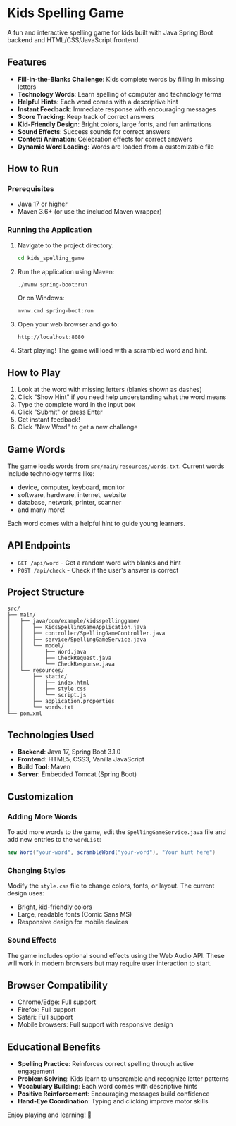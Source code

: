 # Kids Spelling Game

A fun and interactive spelling game for kids built with Java Spring Boot backend and HTML/CSS/JavaScript frontend.

## Features

- **Fill-in-the-Blanks Challenge**: Kids complete words by filling in missing letters
- **Technology Words**: Learn spelling of computer and technology terms
- **Helpful Hints**: Each word comes with a descriptive hint
- **Instant Feedback**: Immediate response with encouraging messages
- **Score Tracking**: Keep track of correct answers
- **Kid-Friendly Design**: Bright colors, large fonts, and fun animations
- **Sound Effects**: Success sounds for correct answers
- **Confetti Animation**: Celebration effects for correct answers
- **Dynamic Word Loading**: Words are loaded from a customizable file

## How to Run

### Prerequisites
- Java 17 or higher
- Maven 3.6+ (or use the included Maven wrapper)

### Running the Application

1. Navigate to the project directory:
   ```bash
   cd kids_spelling_game
   ```

2. Run the application using Maven:
   ```bash
   ./mvnw spring-boot:run
   ```
   
   Or on Windows:
   ```bash
   mvnw.cmd spring-boot:run
   ```

3. Open your web browser and go to:
   ```
   http://localhost:8080
   ```

4. Start playing! The game will load with a scrambled word and hint.

## How to Play

1. Look at the word with missing letters (blanks shown as dashes)
2. Click "Show Hint" if you need help understanding what the word means
3. Type the complete word in the input box
4. Click "Submit" or press Enter
5. Get instant feedback!
6. Click "New Word" to get a new challenge

## Game Words

The game loads words from `src/main/resources/words.txt`. Current words include technology terms like:
- device, computer, keyboard, monitor
- software, hardware, internet, website
- database, network, printer, scanner
- and many more!

Each word comes with a helpful hint to guide young learners.

## API Endpoints

- `GET /api/word` - Get a random word with blanks and hint
- `POST /api/check` - Check if the user's answer is correct

## Project Structure

```
src/
├── main/
│   ├── java/com/example/kidsspellinggame/
│   │   ├── KidsSpellingGameApplication.java
│   │   ├── controller/SpellingGameController.java
│   │   ├── service/SpellingGameService.java
│   │   └── model/
│   │       ├── Word.java
│   │       ├── CheckRequest.java
│   │       └── CheckResponse.java
│   └── resources/
│       ├── static/
│       │   ├── index.html
│       │   ├── style.css
│       │   └── script.js
│       ├── application.properties
│       └── words.txt
└── pom.xml
```

## Technologies Used

- **Backend**: Java 17, Spring Boot 3.1.0
- **Frontend**: HTML5, CSS3, Vanilla JavaScript
- **Build Tool**: Maven
- **Server**: Embedded Tomcat (Spring Boot)

## Customization

### Adding More Words

To add more words to the game, edit the `SpellingGameService.java` file and add new entries to the `wordList`:

```java
new Word("your-word", scrambleWord("your-word"), "Your hint here")
```

### Changing Styles

Modify the `style.css` file to change colors, fonts, or layout. The current design uses:
- Bright, kid-friendly colors
- Large, readable fonts (Comic Sans MS)
- Responsive design for mobile devices

### Sound Effects

The game includes optional sound effects using the Web Audio API. These will work in modern browsers but may require user interaction to start.

## Browser Compatibility

- Chrome/Edge: Full support
- Firefox: Full support
- Safari: Full support
- Mobile browsers: Full support with responsive design

## Educational Benefits

- **Spelling Practice**: Reinforces correct spelling through active engagement
- **Problem Solving**: Kids learn to unscramble and recognize letter patterns
- **Vocabulary Building**: Each word comes with descriptive hints
- **Positive Reinforcement**: Encouraging messages build confidence
- **Hand-Eye Coordination**: Typing and clicking improve motor skills

Enjoy playing and learning! 🌟

